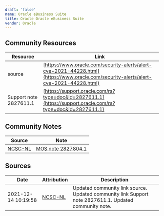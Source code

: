 ```yaml
---
draft: 'false'
name: Oracle eBusiness Suite
title: Oracle Oracle eBusiness Suite
vendor: Oracle
---
```



## Community Resources
| Resource | Link |
| --- | --- |
| source | [https://www.oracle.com/security-alerts/alert-cve-2021-44228.html](https://www.oracle.com/security-alerts/alert-cve-2021-44228.html) |
| Support note 2827611.1 | [https://support.oracle.com/rs?type=doc&id=2827611.1](https://support.oracle.com/rs?type=doc&id=2827611.1) |

## Community Notes
| Source | Note |
| --- | --- |
| [NCSC-NL](https://github.com/NCSC-NL/log4shell/blob/main/software/README.md) | [MOS note 2827804.1](https://support.oracle.com/rs?type=doc&id=2827804.1) |

## Sources
| Date | Attribution | Description |
| --- | --- | --- |
| 2021-12-14 10:19:58 | [NCSC-NL](https://github.com/NCSC-NL/log4shell/blob/main/software/README.md) | Updated community link source. Updated community link Support note 2827611.1. Updated community note.  |
